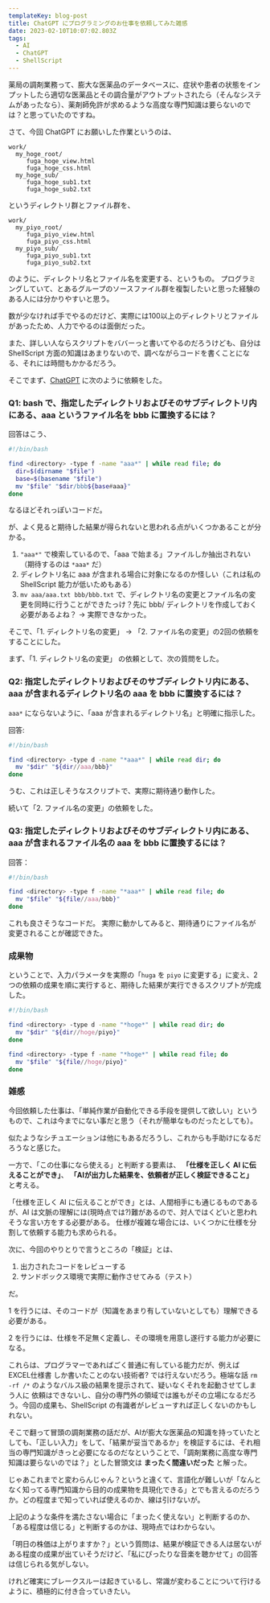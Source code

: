 ```yaml
---
templateKey: blog-post
title: ChatGPT にプログラミングのお仕事を依頼してみた雑感
date: 2023-02-10T10:07:02.803Z
tags:
  - AI
  - ChatGPT
  - ShellScript
---
```


薬局の調剤業務って、膨大な医薬品のデータベースに、症状や患者の状態をインプットしたら適切な医薬品とその調合量がアウトプットされたら（そんなシステムがあったなら）、薬剤師免許が求めるような高度な専門知識は要らないのでは？と思っていたのですね。

さて、今回 ChatGPT にお願いした作業というのは、


```
work/
  my_hoge_root/
     fuga_hoge_view.html
     fuga_hoge_css.html
  my_hoge_sub/
     fuga_hoge_sub1.txt
     fuga_hoge_sub2.txt
```

というディレクトリ群とファイル群を、

```
work/
  my_piyo_root/
     fuga_piyo_view.html
     fuga_piyo_css.html
  my_piyo_sub/
     fuga_piyo_sub1.txt
     fuga_piyo_sub2.txt
```

のように、ディレクトリ名とファイル名を変更する、というもの。
プログラミングしていて、とあるグループのソースファイル群を複製したいと思った経験のある人には分かりやすいと思う。

数が少なければ手でやるのだけど、実際には100以上のディレクトリとファイルがあったため、人力でやるのは面倒だった。

また、詳しい人ならスクリプトをババーっと書いてやるのだろうけども、自分は ShellScript 方面の知識はあまりないので、調べながらコードを書くことになる、それには時間もかかるだろう。

そこでまず、[ChatGPT](https://chat.openai.com/) に次のように依頼をした。


### Q1: bash で、指定したディレクトリおよびそのサブディレクトリ内にある、aaa というファイル名を bbb に置換するには？

回答はこう、

```bash
#!/bin/bash

find <directory> -type f -name "aaa*" | while read file; do
  dir=$(dirname "$file")
  base=$(basename "$file")
  mv "$file" "$dir/bbb${base#aaa}"
done
```

なるほどそれっぽいコードだ。

が、よく見ると期待した結果が得られないと思われる点がいくつかあることが分かる。

1. ``"aaa*"`` で検索しているので、「aaa で始まる」ファイルしか抽出されない（期待するのは ``*aaa*`` だ）
2. ディレクトリ名に aaa が含まれる場合に対象になるのか怪しい（これは私の ShellScript 能力が低いためもある）
3. ``mv aaa/aaa.txt bbb/bbb.txt`` で、ディレクトリ名の変更とファイル名の変更を同時に行うことができたっけ？先に bbb/ ディレクトリを作成しておく必要があるよね？ → 実際できなかった。

そこで、「1. ディレクトリ名の変更」 → 「2. ファイル名の変更」の2回の依頼をすることにした。

まず、「1. ディレクトリ名の変更」 の依頼として、次の質問をした。

### Q2: 指定したディレクトリおよびそのサブディレクトリ内にある、aaa が含まれるディレクトリ名の aaa を bbb に置換するには？

``aaa*`` にならないように、「aaa が含まれるディレクトリ名」と明確に指示した。

回答:

```bash
#!/bin/bash

find <directory> -type d -name "*aaa*" | while read dir; do
  mv "$dir" "${dir//aaa/bbb}"
done
```

うむ、これは正しそうなスクリプトで、実際に期待通り動作した。

続いて「2. ファイル名の変更」の依頼をした。

### Q3: 指定したディレクトリおよびそのサブディレクトリ内にある、aaa が含まれるファイル名の aaa を bbb に置換するには？

回答：

```bash
#!/bin/bash

find <directory> -type f -name "*aaa*" | while read file; do
  mv "$file" "${file//aaa/bbb}"
done
```

これも良さそうなコードだ。
実際に動かしてみると、期待通りにファイル名が変更されることが確認できた。

### 成果物

ということで、入力パラメータを実際の「``huga`` を ``piyo`` に変更する」に変え、2つの依頼の成果を順に実行すると、期待した結果が実行できるスクリプトが完成した。

```bash
#!/bin/bash

find <directory> -type d -name "*hoge*" | while read dir; do
  mv "$dir" "${dir//hoge/piyo}"
done

find <directory> -type f -name "*hoge*" | while read file; do
  mv "$file" "${file//hoge/piyo}"
done
```

### 雑感

今回依頼した仕事は、「単純作業が自動化できる手段を提供して欲しい」というもので、これは今までにない事だと思う（それが簡単なものだったとしても）。

似たようなシチュエーションは他にもあるだろうし、これからも手助けになるだろうなと感じた。

一方で、「この仕事になら使える」と判断する要素は、 **「仕様を正しく AI に伝えることができ」**、 **「AIが出力した結果を、依頼者が正しく検証できること」** と考える。

「仕様を正しく AI に伝えることができ」とは、人間相手にも通じるものであるが、AI は文脈の理解には(現時点では?)難があるので、対人ではくどいと思われそうな言い方をする必要がある。
仕様が複雑な場合には、いくつかに仕様を分割して依頼する能力も求められる。

次に、今回のやりとりで言うところの「検証」とは、

1. 出力されたコードをレビューする
2. サンドボックス環境で実際に動作させてみる（テスト）

だ。

1 を行うには、そのコードが（知識をあまり有していないとしても）理解できる必要がある。

2 を行うには、仕様を不足無く定義し、その環境を用意し遂行する能力が必要になる。

これらは、プログラマーであればごく普通に有している能力だが、例えば EXCEL仕様書 しか書いたことのない技術者? では行えないだろう。極端な話 ``rm -rf /*`` のようなバルス級の結果を提示されて、疑いなくそれを起動させてしまう人に 依頼はできないし、自分の専門外の領域では誰もがその立場になるだろう。今回の成果も、ShellScript の有識者がレビューすれば正しくないのかもしれない。

そこで翻って冒頭の調剤業務の話だが、AIが膨大な医薬品の知識を持っていたとしても、「正しい入力」をして、「結果が妥当であるか」を検証するには、それ相当の専門知識がきっと必要になるのだなということで、「調剤業務に高度な専門知識は要らないのでは？」とした冒頭文は **まったく間違いだった** と解った。

じゃあこれまでと変わらんじゃん？というと違くて、言語化が難しいが「なんとなく知ってる専門知識から目的の成果物を具現化できる」とでも言えるのだろうか。どの程度まで知っていれば使えるのか、線は引けないが。

上記のような条件を満たさない場合に「まったく使えない」と判断するのか、「ある程度は信じる」と判断するのかは、現時点ではわからない。

「明日の株価は上がりますか？」という質問は、結果が検証できる人は居ないがある程度の成果が出ていそうだけど、「私にぴったりな音楽を聴かせて」の回答は信じられる気がしない。

けれど確実にブレークスルーは起きているし、常識が変わることについて行けるように、積極的に付き合っていきたい。
